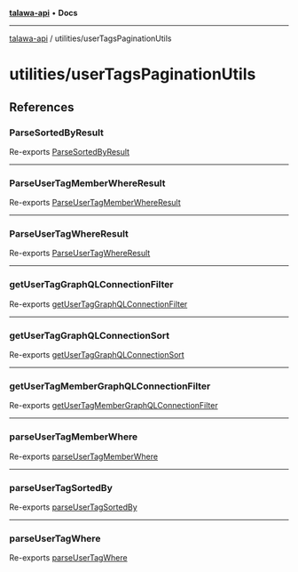 [**talawa-api**](../../README.md) • **Docs**

***

[talawa-api](../../modules.md) / utilities/userTagsPaginationUtils

# utilities/userTagsPaginationUtils

## References

### ParseSortedByResult

Re-exports [ParseSortedByResult](parseUserTagSortedBy/type-aliases/ParseSortedByResult.md)

***

### ParseUserTagMemberWhereResult

Re-exports [ParseUserTagMemberWhereResult](parseUserTagMemberWhere/type-aliases/ParseUserTagMemberWhereResult.md)

***

### ParseUserTagWhereResult

Re-exports [ParseUserTagWhereResult](parseUserTagWhere/type-aliases/ParseUserTagWhereResult.md)

***

### getUserTagGraphQLConnectionFilter

Re-exports [getUserTagGraphQLConnectionFilter](getUserTagGraphQLConnectionFilter/functions/getUserTagGraphQLConnectionFilter.md)

***

### getUserTagGraphQLConnectionSort

Re-exports [getUserTagGraphQLConnectionSort](getUserTagGraphQLConnectionSort/functions/getUserTagGraphQLConnectionSort.md)

***

### getUserTagMemberGraphQLConnectionFilter

Re-exports [getUserTagMemberGraphQLConnectionFilter](getUserTagMemberGraphQLConnectionFilter/functions/getUserTagMemberGraphQLConnectionFilter.md)

***

### parseUserTagMemberWhere

Re-exports [parseUserTagMemberWhere](parseUserTagMemberWhere/functions/parseUserTagMemberWhere.md)

***

### parseUserTagSortedBy

Re-exports [parseUserTagSortedBy](parseUserTagSortedBy/functions/parseUserTagSortedBy.md)

***

### parseUserTagWhere

Re-exports [parseUserTagWhere](parseUserTagWhere/functions/parseUserTagWhere.md)
